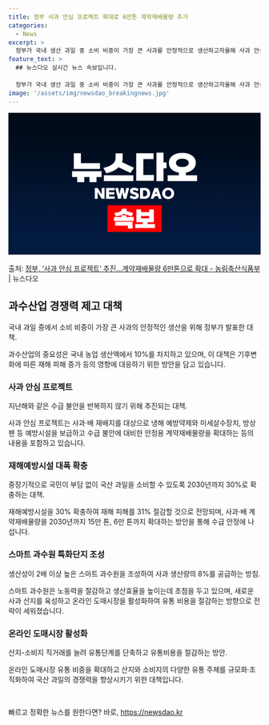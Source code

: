 ```yaml
---
title: 정부 사과 안심 프로젝트 확대로 6만톤 계약재배물량 추가
categories:
  - News
excerpt: >
  정부가 국내 생산 과일 중 소비 비중이 가장 큰 사과를 안정적으로 생산하고자올해 사과 안심 프로젝트를추진한다…
feature_text: >
  ## 뉴스다오 실시간 뉴스 속보입니다.

  정부가 국내 생산 과일 중 소비 비중이 가장 큰 사과를 안정적으로 생산하고자올해 사과 안심 프로젝트를추진한다…
image: '/assets/img/newsdao_breakingnews.jpg'
---
```


![뉴스다오 속보](/assets/img/newsdao_breakingnews.jpg)

<p>출처: <a href="https://newsdao.kr/3484" rel="dofollow">정부, ‘사과 안심 프로젝트’ 추진…계약재배물량 6만톤으로 확대 - 농림축산식품부</a> | 뉴스다오</p>

<h2 data-ke-size="size26">과수산업 경쟁력 제고 대책</h2>
국내 과일 중에서 소비 비중이 가장 큰 사과의 안정적인 생산을 위해 정부가 발표한 대책.

<p data-ke-size="size16">과수산업의 중요성은 국내 농업 생산액에서 10%를 차지하고 있으며, 이 대책은 기후변화에 따른 재해 피해 증가 등의 영향에 대응하기 위한 방안을 담고 있습니다.</p>

<h3>사과 안심 프로젝트</h3>
지난해와 같은 수급 불안을 반복하지 않기 위해 추진되는 대책.

<p data-ke-size="size16">사과 안심 프로젝트는 사과·배 재배지를 대상으로 냉해 예방약제와 미세살수장치, 방상펜 등 예방시설을 보급하고 수급 불안에 대비한 안정용 계약재배물량을 확대하는 등의 내용을 포함하고 있습니다.</p>

<h3>재해예방시설 대폭 확충</h3>
중장기적으로 국민이 부담 없이 국산 과일을 소비할 수 있도록 2030년까지 30%로 확충하는 대책.

<p data-ke-size="size16">재해예방시설을 30% 확충하여 재해 피해를 31% 절감할 것으로 전망되며, 사과·배 계약재배물량을 2030년까지 15만 톤, 6만 톤까지 확대하는 방안을 통해 수급 안정에 나섭니다.</p>

<h3>스마트 과수원 특화단지 조성</h3>
생산성이 2배 이상 높은 스마트 과수원을 조성하여 사과 생산량의 8%를 공급하는 방침.

<p data-ke-size="size16">스마트 과수원은 노동력을 절감하고 생산효율을 높이는데 초점을 두고 있으며, 새로운 사과 산지를 육성하고 온라인 도매시장을 활성화하여 유통 비용을 절감하는 방향으로 전략이 세워졌습니다.</p>

<h3>온라인 도매시장 활성화</h3>
산지-소비지 직거래를 늘려 유통단계를 단축하고 유통비용을 절감하는 방안.

<p data-ke-size="size16">온라인 도매시장 유통 비중을 확대하고 산지와 소비지의 다양한 유통 주체를 규모화·조직화하여 국산 과일의 경쟁력을 향상시키기 위한 대책입니다.</p>

<p data-ke-size="size16">&nbsp;</p> 

빠르고 정확한 뉴스를 원한다면? 바로, <a href="https://newsdao.kr" rel="dofollow">https://newsdao.kr</a>


